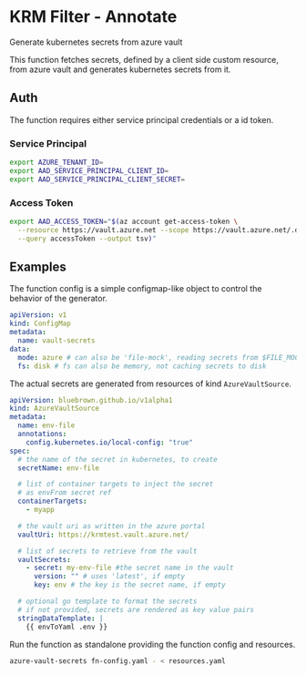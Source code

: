 # KRM Filter - Annotate

<!--mdtogo:Short-->

Generate kubernetes secrets from azure vault

<!--mdtogo-->

<!--mdtogo:Long-->

This function fetches secrets, defined by a client side custom resource, from
azure vault and generates kubernetes secrets from it.

## Auth

The function requires either service principal credentials or a id token.

### Service Principal

```bash
export AZURE_TENANT_ID=
export AAD_SERVICE_PRINCIPAL_CLIENT_ID=
export AAD_SERVICE_PRINCIPAL_CLIENT_SECRET=
```

### Access Token

```bash
export AAD_ACCESS_TOKEN="$(az account get-access-token \
  --resource https://vault.azure.net --scope https://vault.azure.net/.default \
  --query accessToken --output tsv)"
```

<!--mdtogo-->

## Examples

<!--mdtogo:Examples-->

The function config is a simple configmap-like object to control the behavior
of the generator.

```yaml
apiVersion: v1
kind: ConfigMap
metadata:
  name: vault-secrets
data:
  mode: azure # can also be 'file-mock', reading secrets from $FILE_MOCK_DATA_DIR
  fs: disk # fs can also be memory, not caching secrets to disk
```

The actual secrets are generated from resources of kind `AzureVaultSource`.

```yaml
apiVersion: bluebrown.github.io/v1alpha1
kind: AzureVaultSource
metadata:
  name: env-file
  annotations:
    config.kubernetes.io/local-config: "true"
spec:
  # the name of the secret in kubernetes, to create
  secretName: env-file

  # list of container targets to inject the secret
  # as envFrom secret ref
  containerTargets:
    - myapp

  # the vault uri as written in the azure portal
  vaultUri: https://krmtest.vault.azure.net/

  # list of secrets to retrieve from the vault
  vaultSecrets:
    - secret: my-env-file #the secret name in the vault
      version: "" # uses 'latest', if empty
      key: env # the key is the secret name, if empty

  # optional go template to format the secrets
  # if not provided, secrets are rendered as key value pairs
  stringDataTemplate: |
    {{ envToYaml .env }}
```

Run the function as standalone providing the function config and resources.

```bash
azure-vault-secrets fn-config.yaml - < resources.yaml
```

<!--mdtogo-->
